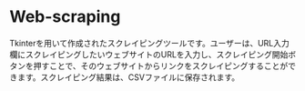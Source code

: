 # Web-scraping
Tkinterを用いて作成されたスクレイピングツールです。ユーザーは、URL入力欄にスクレイピングしたいウェブサイトのURLを入力し、スクレイピング開始ボタンを押すことで、そのウェブサイトからリンクをスクレイピングすることができます。スクレイピング結果は、CSVファイルに保存されます。
